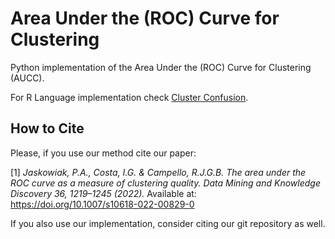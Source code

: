 # Area Under the (ROC) Curve for Clustering

Python implementation of the Area Under the (ROC) Curve for Clustering (AUCC).

For R Language implementation check [Cluster Confusion](https://github.com/pajaskowiak/clusterConfusion).

<!-- CITE -->
## How to Cite

Please, if you use our method cite our paper:

[1] *Jaskowiak, P.A., Costa, I.G. & Campello, R.J.G.B. The area under the ROC curve as a measure of clustering quality. Data Mining and Knowledge Discovery 36, 1219–1245 (2022).* Available at: https://doi.org/10.1007/s10618-022-00829-0

If you also use our implementation, consider citing our git repository as well.
